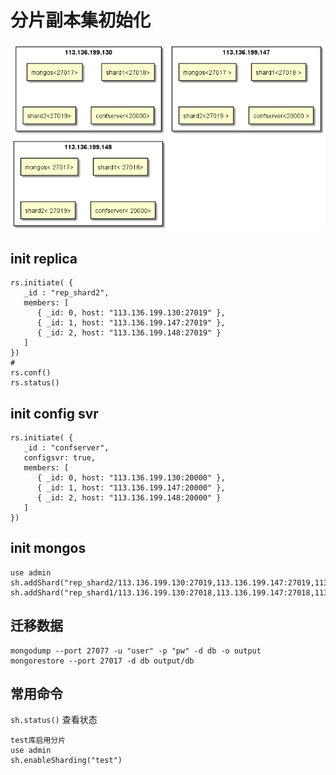 # 分片副本集初始化



![mongodb分片集群](images/mongodb分片集群.png)

## init replica

```
rs.initiate( {
   _id : "rep_shard2",
   members: [
      { _id: 0, host: "113.136.199.130:27019" },
      { _id: 1, host: "113.136.199.147:27019" },
      { _id: 2, host: "113.136.199.148:27019" }
   ]
})
#
rs.conf()
rs.status()
```



## init config svr

```
rs.initiate( {
   _id : "confserver",
   configsvr: true,
   members: [
      { _id: 0, host: "113.136.199.130:20000" },
      { _id: 1, host: "113.136.199.147:20000" },
      { _id: 2, host: "113.136.199.148:20000" }
   ]
})
```



## init mongos

```
use admin
sh.addShard("rep_shard2/113.136.199.130:27019,113.136.199.147:27019,113.136.199.148:27019")
sh.addShard("rep_shard1/113.136.199.130:27018,113.136.199.147:27018,113.136.199.148:27018")
```



## 迁移数据

```
mongodump --port 27077 -u "user" -p "pw" -d db -o output
mongorestore --port 27017 -d db output/db
```



## 常用命令

 `sh.status()` 查看状态

```
test库启用分片
use admin
sh.enableSharding("test")
```